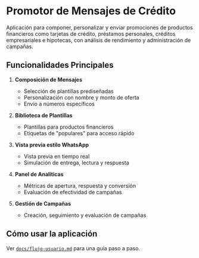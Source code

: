 # Promotor de Mensajes de Crédito

Aplicación para componer, personalizar y enviar promociones de productos financieros como tarjetas de crédito, préstamos personales, créditos empresariales e hipotecas, con análisis de rendimiento y administración de campañas.

## Funcionalidades Principales

1. **Composición de Mensajes**
   - Selección de plantillas prediseñadas
   - Personalización con nombre y monto de oferta
   - Envío a números específicos

2. **Biblioteca de Plantillas**
   - Plantillas para productos financieros
   - Etiquetas de "populares" para acceso rápido

3. **Vista previa estilo WhatsApp**
   - Vista previa en tiempo real
   - Simulación de entrega, lectura y respuesta

4. **Panel de Analíticas**
   - Métricas de apertura, respuesta y conversión
   - Evaluación de efectividad de campañas

5. **Gestión de Campañas**
   - Creación, seguimiento y evaluación de campañas

## Cómo usar la aplicación

Ver [`docs/flujo-usuario.md`](docs/flujo-usuario.md) para una guía paso a paso.
